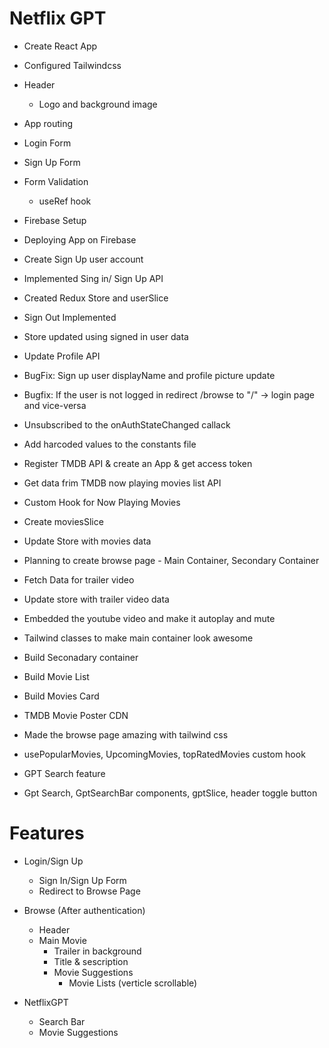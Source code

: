 # Netflix GPT

- Create React App
- Configured Tailwindcss
- Header 
    - Logo and background image
- App routing
- Login Form
- Sign Up Form
- Form Validation
    - useRef hook
- Firebase Setup
- Deploying App on Firebase
- Create Sign Up user account
- Implemented Sing in/ Sign Up API
- Created Redux Store and userSlice
- Sign Out Implemented
- Store updated using signed in user data
- Update Profile API 
- BugFix: Sign up user displayName and profile picture update
- Bugfix: If the user is not logged in redirect /browse to "/" -> login page and vice-versa
- Unsubscribed to the onAuthStateChanged callack
- Add harcoded values to the constants file   
- Register TMDB API & create an App & get access token
- Get data frim TMDB now playing movies list API
- Custom Hook for Now Playing Movies
- Create moviesSlice
- Update Store with movies data
- Planning to create browse page - Main Container, Secondary Container
- Fetch Data for trailer video
- Update store with trailer video data
- Embedded the youtube video and make it autoplay and mute
- Tailwind classes to make main container look awesome
- Build Seconadary container
- Build Movie List
- Build Movies Card
- TMDB Movie Poster CDN
- Made the browse page amazing with tailwind css
- usePopularMovies, UpcomingMovies, topRatedMovies custom hook
- GPT Search feature

- Gpt Search, GptSearchBar components, gptSlice, header toggle button



# Features
- Login/Sign Up
    - Sign In/Sign Up Form
    - Redirect to Browse Page
- Browse  (After authentication)
    - Header
    - Main Movie
        - Trailer in background
        - Title & sescription
        - Movie Suggestions
             - Movie Lists (verticle scrollable)

- NetflixGPT
    - Search Bar
    - Movie Suggestions